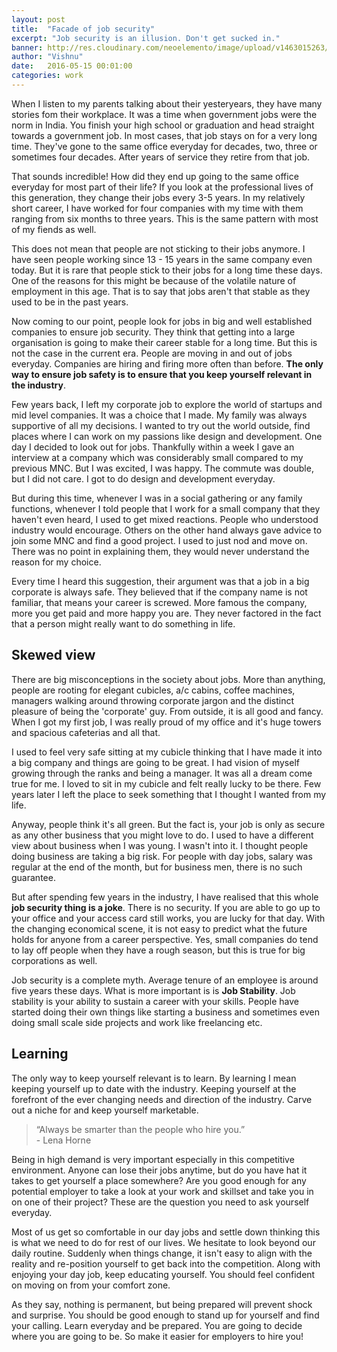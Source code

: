 ```yaml
---
layout: post
title:  "Facade of job security"
excerpt: "Job security is an illusion. Don't get sucked in."
banner: http://res.cloudinary.com/neoelemento/image/upload/v1463015263/blog/job-security-min.jpg
author: "Vishnu"
date:   2016-05-15 00:01:00
categories: work
---
```

When I listen to my parents talking about their yesteryears, they have many stories fom their workplace. It was a time when government jobs were the norm in India. You finish your high school or graduation and head straight towards a government job. In most cases, that job stays on for a very long time. They've gone to the same office everyday for decades, two, three or sometimes four decades. After years of service they retire from that job.

That sounds incredible! How did they end up going to the same office everyday for most part of their life? If you look at the professional lives of this generation, they change their jobs every 3-5 years. In my relatively short career, I have worked for four companies with my time with them ranging from six months to three years. This is the same pattern with most of my fiends as well.

This does not mean that people are not sticking to their jobs anymore. I have seen people working since 13 - 15 years in the same company even today. But it is rare that people stick to their jobs for a long time these days. One of the reasons for this might be because of the volatile nature of employment in this age. That is to say that jobs aren't that stable as they used to be in the past years.

Now coming to our point, people look for jobs in big and well established companies to ensure job security. They think that getting into a large organisation is going to make their career stable for a long time. But this is not the case in the current era. People are moving in and out of jobs everyday. Companies are hiring and firing more often than before. **The only way to ensure job safety is to ensure that you keep yourself relevant in the industry**.

Few years back, I left my corporate job to explore the world of startups and mid level companies. It was a choice that I made. My family was always supportive of all my decisions. I wanted to try out the world outside, find places where I can work on my passions like design and development. One day I decided to look out for jobs. Thankfully within a week I gave an interview at a company which was considerably small compared to my previous MNC. But I was excited, I was happy. The commute was double, but I did not care. I got to do design and development everyday.

But during this time, whenever I was in a social gathering or any family functions, whenever I told people that I work for a small company that they haven't even heard, I used to get mixed reactions. People who understood industry would encourage. Others on the other hand always gave advice to join some MNC and find a good project. I used to just nod and move on. There was no point in explaining them, they would never understand the reason for my choice.

Every time I heard this suggestion, their argument was that a job in a big corporate is always safe. They believed that if the company name is not familiar, that means your career is screwed. More famous the company, more you get paid and more happy you are. They never factored in the fact that a person might really want to do something in life.

## Skewed view
There are big misconceptions in the society about jobs. More than anything, people are rooting for elegant cubicles, a/c cabins, coffee machines, managers walking around throwing corporate jargon and the distinct pleasure of being the 'corporate' guy. From outside, it is all good and fancy. When I got my first job, I was really proud of my office and it's huge towers and spacious cafeterias and all that.

I used to feel very safe sitting at my cubicle thinking that I have made it into a big company and things are going to be great. I had vision of myself growing through the ranks and being a manager. It was all a dream come true for me. I loved to sit in my cubicle and felt really lucky to be there. Few years later I left the place to seek something that I thought I wanted from my life.

Anyway, people think it's all green. But the fact is, your job is only as secure as any other business that you might love to do. I used to have a different view about business when I was young. I wasn't into it. I thought people doing business are taking a big risk. For people with day jobs, salary was regular at the end of the month, but for business men, there is no such guarantee.

But after spending few years in the industry, I have realised that this whole **job security thing is a joke**. There is no security. If you are able to go up to your office and your access card still works, you are lucky for that day. With the changing economical scene, it is not easy to predict what the future holds for anyone from a career perspective. Yes, small companies do tend to lay off people when they have a rough season, but this is true for big corporations as well.

Job security is a complete myth. Average tenure of an employee is around five years these days. What is more important is is **Job Stability**. Job stability is your ability to sustain a career with your skills. People have started doing their own things like starting a business and sometimes even doing small scale side projects and work like freelancing etc.

## Learning
The only way to keep yourself relevant is to learn. By learning I mean keeping yourself up to date with the industry. Keeping yourself at the forefront of the ever changing needs and direction of the industry. Carve out a niche for and keep yourself marketable.

>“Always be smarter than the people who hire you.” 
<br >- Lena Horne

Being in high demand is very important especially in this competitive environment. Anyone can lose their jobs anytime, but do you have hat it takes to get yourself a place somewhere? Are you good enough for any potential employer to take a look at your work and skillset and take you in on one of their project? These are the question you need to ask yourself everyday.

Most of us get so comfortable in our day jobs and settle down thinking this is what we need to do for rest of our lives. We hesitate to look beyond our daily routine. Suddenly when things change, it isn't easy to align with the reality and re-position yourself to get back into the competition. Along with enjoying your day job, keep educating yourself. You should feel confident on moving on from your comfort zone.

As they say, nothing is permanent, but being prepared will prevent shock and surprise. You should be good enough to stand up for yourself and find your calling. Learn everyday and be prepared. You are going to decide where you are going to be. So make it easier for employers to hire you!